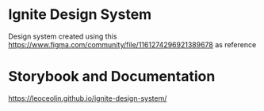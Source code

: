 # Ignite Design System

Design system created using this https://www.figma.com/community/file/1161274296921389678 as reference

# Storybook and Documentation

https://leoceolin.github.io/ignite-design-system/
